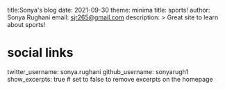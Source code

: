 title:Sonya's blog
date: 2021-09-30
theme: minima
title: sports!
author: Sonya Rughani
email: sjr265@gmail.com
description: > 
Great site to learn about sports!
# social links
twitter_username: sonya.rughani
github_username:  sonyarugh1
show_excerpts: true # set to false to remove excerpts on the homepage
